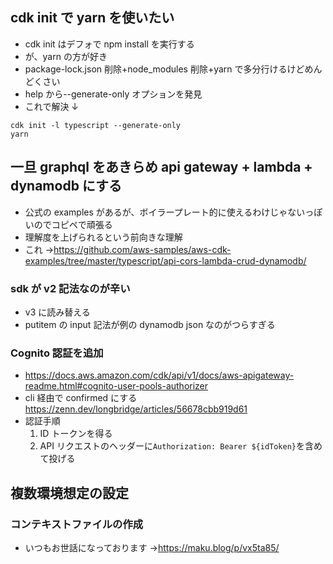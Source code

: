 ## cdk init で yarn を使いたい

- cdk init はデフォで npm install を実行する
- が、yarn の方が好き
- package-lock.json 削除+node_modules 削除+yarn で多分行けるけどめんどくさい
- help から--generate-only オプションを発見
- これで解決 ↓

```
cdk init -l typescript --generate-only
yarn
```

## 一旦 graphql をあきらめ api gateway + lambda + dynamodb にする

- 公式の examples があるが、ボイラープレート的に使えるわけじゃないっぽいのでコピペで頑張る
- 理解度を上げられるという前向きな理解
- これ →https://github.com/aws-samples/aws-cdk-examples/tree/master/typescript/api-cors-lambda-crud-dynamodb/

### sdk が v2 記法なのが辛い

- v3 に読み替える
- putitem の input 記法が例の dynamodb json なのがつらすぎる

### Cognito 認証を追加

- https://docs.aws.amazon.com/cdk/api/v1/docs/aws-apigateway-readme.html#cognito-user-pools-authorizer
- cli 経由で confirmed にする https://zenn.dev/longbridge/articles/56678cbb919d61
- 認証手順
  1. ID トークンを得る
  2. API リクエストのヘッダーに`Authorization: Bearer ${idToken}`を含めて投げる

## 複数環境想定の設定

### コンテキストファイルの作成

- いつもお世話になっております →https://maku.blog/p/vx5ta85/
